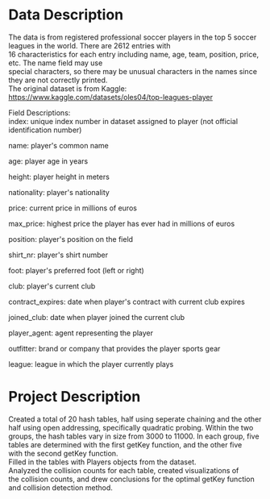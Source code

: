 # Data Description  

The data is from registered professional soccer players in the top 5 soccer leagues in the world. There are 2612 entries with  
16 characteristics for each entry including name, age, team, position, price, etc. The name field may use  
special characters, so there may be unusual characters in the names since they are not correctly printed.  
The original dataset is from Kaggle: https://www.kaggle.com/datasets/oles04/top-leagues-player  

Field Descriptions:  
index: unique index number in dataset assigned to player (not official identification number)  

name: player's common name  

age: player age in years  

height: player height in meters  

nationality: player's nationality  

price: current price in millions of euros  

max_price: highest price the player has ever had in millions of euros  

position: player's position on the field  

shirt_nr: player's shirt number  

foot: player's preferred foot (left or right)  

club: player's current club  

contract_expires: date when player's contract with current club expires  

joined_club: date when player joined the current club  

player_agent: agent representing the player  

outfitter: brand or company that provides the player sports gear  

league: league in which the player currently plays  

# Project Description  

Created a total of 20 hash tables, half using seperate chaining and the other  
half using open addressing, specifically quadratic probing. Within the two  
groups, the hash tables vary in size from 3000 to 11000. In each group, five
tables are determined with the first getKey function, and the other five  
with the second getKey function.  
Filled in the tables with Players objects from the dataset.  
Analyzed the collision counts for each table, created visualizations of  
the collision counts, and drew conclusions for the optimal getKey function  
and collision detection method.

